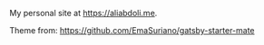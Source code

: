 My personal site at https://aliabdoli.me.

Theme from: https://github.com/EmaSuriano/gatsby-starter-mate
